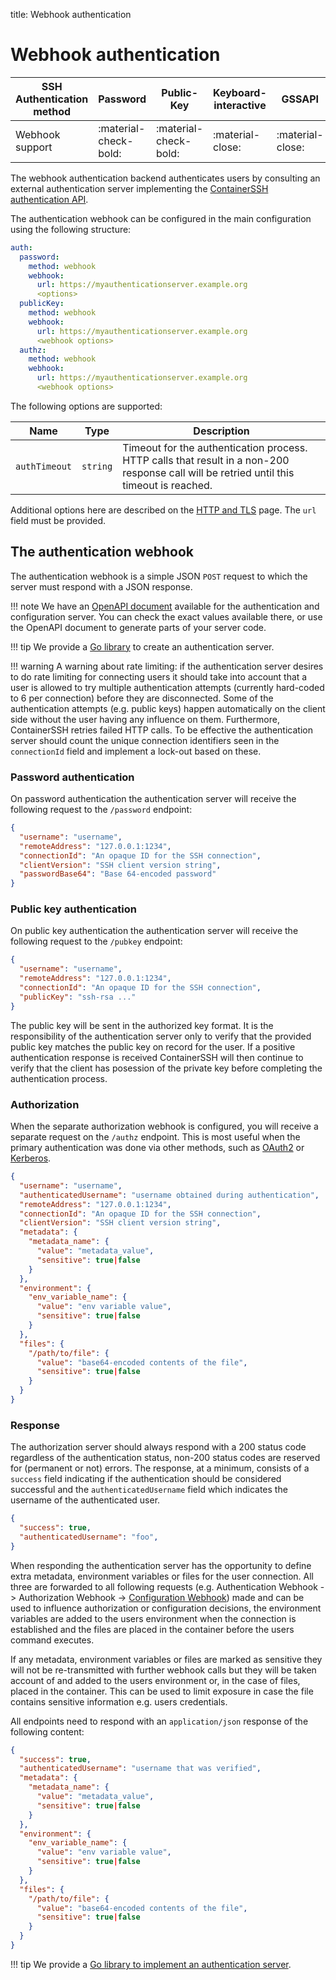 title: Webhook authentication

<h1>Webhook authentication</h1>

|SSH Authentication method | Password              | Public-Key            |  Keyboard-interactive |  GSSAPI               |
|--------------------------|-----------------------|-----------------------|-----------------------|-----------------------|
| Webhook support          | :material-check-bold: | :material-check-bold: | :material-close:      | :material-close:      |

The webhook authentication backend authenticates users by consulting an external authentication server implementing the [ContainerSSH authentication API](../api/authconfig).

The authentication webhook can be configured in the main configuration using the following structure:

```yaml
auth:
  password:
    method: webhook
    webhook:
      url: https://myauthenticationserver.example.org
      <options>
  publicKey:
    method: webhook
    webhook:
      url: https://myauthenticationserver.example.org
      <webhook options>
  authz:
    method: webhook
    webhook: 
      url: https://myauthenticationserver.example.org
      <webhook options>
```

The following options are supported:

| Name          | Type     | Description                                                                                                                              |
|---------------|----------|------------------------------------------------------------------------------------------------------------------------------------------|
| `authTimeout` | `string` | Timeout for the authentication process. HTTP calls that result in a non-200 response call will be retried until this timeout is reached. |

Additional options here are described on the [HTTP and TLS](http.md#http-client-configuration) page. The `url` field
must be provided.

## The authentication webhook

The authentication webhook is a simple JSON `POST` request to which the server must respond with a JSON response.

!!! note
    We have an [OpenAPI document](../api/authconfig) available for the authentication and configuration server. You can check the exact values available there, or use the OpenAPI document to generate parts of your server code.

!!! tip
    We provide a [Go library](https://github.com/ContainerSSH/libcontainerssh) to create an authentication server.

!!! warning
    A warning about rate limiting: if the authentication server desires to do rate limiting for connecting users it should take into account that a user is allowed to try multiple authentication attempts (currently hard-coded to 6 per connection) before they are disconnected. Some of the authentication attempts (e.g. public keys) happen automatically on the client side without the user having any influence on them. Furthermore, ContainerSSH retries failed HTTP calls. To be effective the authentication server should count the unique connection identifiers seen in the `connectionId` field and implement a lock-out based on these.

### Password authentication

On password authentication the authentication server will receive the following request to the `/password` endpoint:

```json
{
  "username": "username",
  "remoteAddress": "127.0.0.1:1234",
  "connectionId": "An opaque ID for the SSH connection",
  "clientVersion": "SSH client version string",
  "passwordBase64": "Base 64-encoded password"
}
```

### Public key authentication

On public key authentication the authentication server will receive the following request to the `/pubkey` endpoint:

```json
{
  "username": "username",
  "remoteAddress": "127.0.0.1:1234",
  "connectionId": "An opaque ID for the SSH connection",
  "publicKey": "ssh-rsa ..."
}
```

The public key will be sent in the authorized key format. It is the responsibility of the authentication server only to verify that the provided public key matches the public key on record for the user. If a positive authentication response is received ContainerSSH will then continue to verify that the client has posession of the private key before completing the authentication process.

### Authorization

When the separate authorization webhook is configured, you will receive a separate request on the `/authz` endpoint. This is most useful when the primary authentication was done via other methods, such as [OAuth2](auth-oauth2.md) or [Kerberos](auth-kerberos.md).

```json
{
  "username": "username",
  "authenticatedUsername": "username obtained during authentication",
  "remoteAddress": "127.0.0.1:1234",
  "connectionId": "An opaque ID for the SSH connection",
  "clientVersion": "SSH client version string",
  "metadata": {
    "metadata_name": {
      "value": "metadata_value",
      "sensitive": true|false
    }
  },
  "environment": {
    "env_variable_name": {
      "value": "env variable value",
      "sensitive": true|false
    }
  },
  "files": {
    "/path/to/file": {
      "value": "base64-encoded contents of the file",
      "sensitive": true|false
    }
  }
}
```

### Response

The authorization server should always respond with a 200 status code regardless of the authentication status, non-200 status codes are reserved for (permanent or not) errors. The response, at a minimum, consists of a `success` field indicating if the authentication should be considered successful and the `authenticatedUsername` field which indicates the username of the authenticated user.

```json
{
  "success": true,
  "authenticatedUsername": "foo",
}
```

When responding the authentication server has the opportunity to define extra metadata, environment variables or files for the user connection. All three are forwarded to all following requests (e.g. Authentication Webhook -> Authorization Webhook -> [Configuration Webhook](./configserver.md)) made and can be used to influence authorization or configuration decisions, the environment variables are added to the users environment when the connection is established and the files are placed in the container before the users command executes.

If any metadata, environment variables or files are marked as sensitive they will not be re-transmitted with further webhook calls but they will be taken account of and added to the users environment or, in the case of files, placed in the container. This can be used to limit exposure in case the file contains sensitive information e.g. users credentials.

All endpoints need to respond with an `application/json` response of the following content:

```json
{
  "success": true,
  "authenticatedUsername": "username that was verified",
  "metadata": {
    "metadata_name": {
      "value": "metadata_value",
      "sensitive": true|false
    }
  },
  "environment": {
    "env_variable_name": {
      "value": "env variable value",
      "sensitive": true|false
    }
  },
  "files": {
    "/path/to/file": {
      "value": "base64-encoded contents of the file",
      "sensitive": true|false
    }
  }
}
```

!!! tip
    We provide a [Go library to implement an authentication server](https://github.com/containerssh/libcontainerssh).

